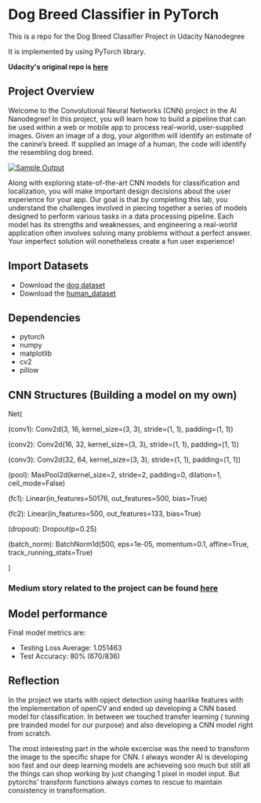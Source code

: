 # Dog Breed Classifier in PyTorch
This is a repo for the Dog Breed Classifier Project  in Udacity Nanodegree

It is implemented by using PyTorch library.

**Udacity's original repo is [here](https://github.com/udacity/deep-learning-v2-pytorch/tree/master/project-dog-classification)**



## Project Overview

Welcome to the Convolutional Neural Networks (CNN) project in the AI  Nanodegree! In this project, you will learn how to build a pipeline that  can be used within a web or mobile app to process real-world,  user-supplied images.  Given an image of a dog, your algorithm will  identify an estimate of the canine’s breed.  If supplied an image of a  human, the code will identify the resembling dog breed.

[![Sample Output](https://github.com/udacity/deep-learning-v2-pytorch/raw/master/project-dog-classification/images/sample_dog_output.png)](https://github.com/udacity/deep-learning-v2-pytorch/blob/master/project-dog-classification/images/sample_dog_output.png)

Along with exploring state-of-the-art CNN models for classification  and localization, you will make important design decisions about the  user experience for your app.  Our goal is that by completing this lab,  you understand the challenges involved in piecing together a series of  models designed to perform various tasks in a data processing pipeline.   Each model has its strengths and weaknesses, and engineering a  real-world application often involves solving many problems without a  perfect answer.  Your imperfect solution will nonetheless create a fun  user experience!



## Import Datasets

* Download the [dog dataset](https://s3-us-west-1.amazonaws.com/udacity-aind/dog-project/dogImages.zip)
* Download the [human_dataset](https://s3-us-west-1.amazonaws.com/udacity-aind/dog-project/lfw.zip)

## Dependencies
* pytorch
* numpy
* matplotlib
* cv2
* pillow

## CNN Structures (Building a model on my own)

Net(


  (conv1): Conv2d(3, 16, kernel_size=(3, 3), stride=(1, 1), padding=(1, 1))
  
  
  (conv2): Conv2d(16, 32, kernel_size=(3, 3), stride=(1, 1), padding=(1, 1))
  
  
  (conv3): Conv2d(32, 64, kernel_size=(3, 3), stride=(1, 1), padding=(1, 1))
  
  
  (pool): MaxPool2d(kernel_size=2, stride=2, padding=0, dilation=1, ceil_mode=False)
  
  
  (fc1): Linear(in_features=50176, out_features=500, bias=True)
  
  
  (fc2): Linear(in_features=500, out_features=133, bias=True)
  
  
  (dropout): Dropout(p=0.25)
  
  
  (batch_norm): BatchNorm1d(500, eps=1e-05, momentum=0.1, affine=True, track_running_stats=True)
  
  
)


### Medium story related to the project can be found [here](https://medium.com/@anantagarwalcourses/how-to-develop-a-cnn-classifier-from-scratch-3d5aef9e24b2)

## Model performance

Final model metrics are:
* Testing Loss Average: 1.051463 
* Test Accuracy: 80% (670/836)

## Reflection

In the project we starts with opject detection using haarlike features with the implementation of openCV and ended up developing a CNN based model for classification. In between we touched transfer learning ( tunning pre trainded model for our purpose) and also developing a CNN model right from scratch.

The most interestng part in the whole excercise was the need to transform the image to the specific shape for CNN. I always wonder AI is developing soo fast and our deep learning models are achieveing soo much but still all the things can shop working by just changing 1 pixel in model input.
But pytorchs' transform functions always comes to rescue to maintain consistency in transformation.








